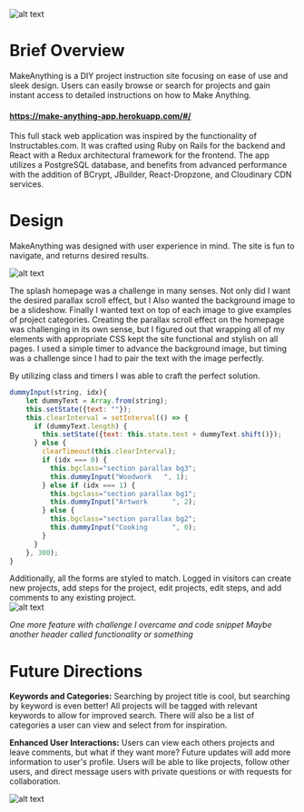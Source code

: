 ![alt text](https://res.cloudinary.com/make-anything/image/upload/v1505856907/Logo_Make_Anything_poheza.png "MakeAnything Logo")


Brief Overview
========

MakeAnything is a DIY project instruction site focusing on ease of use and sleek design.  Users can easily browse or search for projects and gain instant access to detailed instructions on how to Make Anything.  
#### https://make-anything-app.herokuapp.com/#/

This full stack web application was inspired by the functionality of Instructables.com.  It was crafted using Ruby on Rails for the backend and React with a Redux architectural framework for the frontend.  The app utilizes a PostgreSQL database, and benefits from advanced performance with the addition of BCrypt, JBuilder, React-Dropzone, and Cloudinary CDN services.



# Design

MakeAnything was designed with user experience in mind.  The site is fun to navigate, and returns desired results.

![alt text](https://res.cloudinary.com/make-anything/image/upload/c_scale,h_540/v1506715231/Screen_Shot_2017-09-29_at_12.59.51_PM_byuxgc.png "Splash Page")

The splash homepage was a challenge in many senses.  Not only did I want the desired parallax scroll effect, but I Also wanted the background image to be a slideshow.  Finally I wanted text on top of each image to give examples of project categories.  Creating the parallax scroll effect on the homepage was challenging in its own sense, but I figured out that wrapping all of my elements with appropriate CSS kept the site functional and stylish on all pages.    I used a simple timer to advance the background image, but timing was a challenge since I had to pair the text with the image perfectly.  

By utilizing class and timers I was able to craft the perfect solution.  

```javascript
dummyInput(string, idx){
    let dummyText = Array.from(string);
    this.setState({text: ""});
    this.clearInterval = setInterval(() => {
      if (dummyText.length) {
        this.setState({text: this.state.text + dummyText.shift()});
      } else {
        clearTimeout(this.clearInterval);
        if (idx === 0) {
          this.bgclass="section parallax bg3";
          this.dummyInput("Woodwork   ", 1);
        } else if (idx === 1) {
          this.bgclass="section parallax bg1";
          this.dummyInput("Artwork      ", 2);
        } else {
          this.bgclass="section parallax bg2";
          this.dummyInput("Cooking      ", 0);
        }
      }
    }, 300);
}
```
Additionally, all the forms are styled to match.  Logged in visitors can create new projects, add steps for the project, edit projects, edit steps, and add comments to any existing project.  
![alt text](https://res.cloudinary.com/make-anything/image/upload/c_scale,h_540/v1506718182/MakeAnythingFormFeatures_h3dsu6.jpg
"Form Features")

*One more feature with challenge I overcame and code snippet*
*Maybe another header called functionality or something*

# Future Directions

**Keywords and Categories:**
Searching by project title is cool, but searching by keyword is even better!  All projects will be tagged with relevant keywords to allow for improved search.  There will also be a list of categories a user can view and select from for inspiration.

**Enhanced User Interactions:**
Users can view each others projects and leave comments, but what if they want more?  Future updates will add more information to user's profile.  Users will be able to like projects, follow other users, and direct message users with private questions or with requests for collaboration.

 ![alt text](https://res.cloudinary.com/make-anything/image/upload/c_scale,w_115/v1506614644/Logo_Make_Anything_Robot_blackicon_a9hmif.png
 "MakeAnything Logo")
